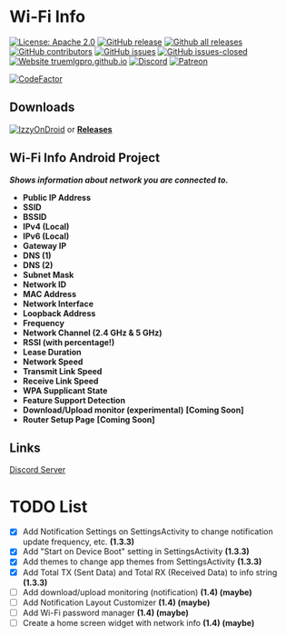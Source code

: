 # Wi-Fi Info
[![License: Apache 2.0](https://img.shields.io/badge/License-Apache%202.0-blue.svg)](https://opensource.org/licenses/Apache-2.0)
[![GitHub release](https://img.shields.io/github/release/TrueMLGPro/Wi-Fi_Info.svg)](https://GitHub.com/TrueMLGPro/Wi-Fi_Info/releases/)
[![Github all releases](https://img.shields.io/github/downloads/TrueMLGPro/Wi-Fi_Info/total.svg)](https://github.com/TrueMLGPro/Wi-Fi_Info/releases/)
[![GitHub contributors](https://img.shields.io/github/contributors/TrueMLGPro/Wi-Fi_Info.svg)](https://GitHub.com/TrueMLGPro/Wi-Fi_Info/graphs/contributors/)
[![GitHub issues](https://img.shields.io/github/issues/TrueMLGPro/Wi-Fi_Info.svg)](https://github.com/TrueMLGPro/Wi-Fi_Info/issues/)
[![GitHub issues-closed](https://img.shields.io/github/issues-closed/TrueMLGPro/Wi-Fi_Info.svg)](https://GitHub.com/TrueMLGPro/Wi-Fi_Info/issues?q=is:issue+is:closed)
[![Website truemlgpro.github.io](https://img.shields.io/website-up-down-green-red/https/truemlgpro.github.io/Wi-Fi_Info.svg)](https://truemlgpro.github.io/Wi-Fi_Info/)
[![Discord](https://img.shields.io/discord/601107291915419658.svg?label=&logo=discord&logoColor=ffffff&color=7389D8&labelColor=6A7EC2)](https://discord.gg/qxE2DFr)
[![Patreon](https://img.shields.io/badge/dynamic/json?color=ff424d&logo=patreon&logoColor=ffffff&label=&labelColor=fa2530&query=data.attributes.patron_count&suffix=%20patrons&url=https%3A%2F%2Fwww.patreon.com%2Fapi%2Fcampaigns%2F5328784)](https://patreon.com/truemlgpro)

[![CodeFactor](https://www.codefactor.io/repository/github/truemlgpro/wi-fi_info/badge/master)](https://www.codefactor.io/repository/github/truemlgpro/wi-fi_info/overview/master)

## Downloads
[![IzzyOnDroid](https://gitlab.com/IzzyOnDroid/repo/-/raw/master/assets/IzzyOnDroid.png)](https://apt.izzysoft.de/fdroid/index/apk/com.truemlgpro.wifiinfo)
or
**[Releases](https://github.com/TrueMLGPro/Wi-Fi_Info/releases/)**

## Wi-Fi Info Android Project
***Shows information about network you are connected to.***

* __Public IP Address__
* __SSID__
* __BSSID__
* __IPv4 (Local)__
* __IPv6 (Local)__
* __Gateway IP__
* __DNS (1)__
* __DNS (2)__
* __Subnet Mask__
* __Network ID__
* __MAC Address__
* __Network Interface__
* __Loopback Address__
* __Frequency__
* __Network Channel (2.4 GHz & 5 GHz)__
* __RSSI (with percentage!)__
* __Lease Duration__
* __Network Speed__
* __Transmit Link Speed__
* __Receive Link Speed__
* __WPA Supplicant State__
* __Feature Support Detection__
* __Download/Upload monitor (experimental)__ **[Coming Soon]**
* __Router Setup Page__ **[Coming Soon]**

## Links
[Discord Server](https://discord.gg/qxE2DFr)

# TODO List

- [x] Add Notification Settings on SettingsActivity to change notification update frequency, etc. **(1.3.3)**
- [x] Add "Start on Device Boot" setting in SettingsActivity **(1.3.3)**
- [x] Add themes to change app themes from SettingsActivity **(1.3.3)**
- [x] Add Total TX (Sent Data) and Total RX (Received Data) to info string **(1.3.3)**
- [ ] Add download/upload monitoring (notification) **(1.4) (maybe)**
- [ ] Add Notification Layout Customizer **(1.4) (maybe)**
- [ ] Add Wi-Fi password manager **(1.4) (maybe)**
- [ ] Create a home screen widget with network info **(1.4) (maybe)**